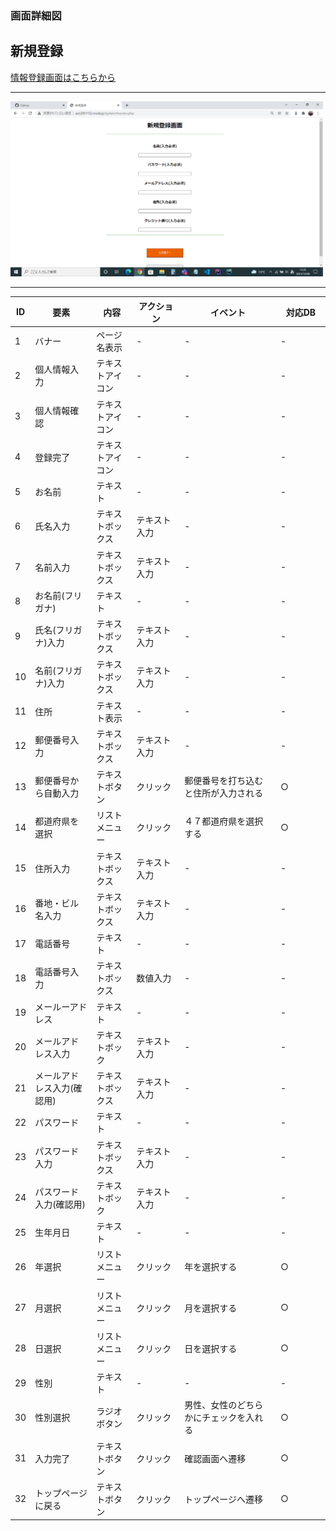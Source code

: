 ### 画面詳細図
## 新規登録
[情報登録画面はこちらから](https://www.figma.com/file/mwsbSRHtN9FWwGLz2ZT5Sz/情報登録画面?node-id=0%3A1)
****
<img src="../img/新規登録.png" width="500">

****
| ID | 要素 | 内容 | アクション | イベント | 対応DB |
|----|------|------|------------|----------|--------|
|1   |バナー|ページ名表示|-      |-          |-      |
|2   |個人情報入力|テキストアイコン|-        |-      |-|
|3   |個人情報確認|テキストアイコン|-        |-      |-|
|4   |登録完了|テキストアイコン|-        　　|-      |-|
|5   |お名前|テキスト|-        |-      　　　|-　　　|
|6   |氏名入力|テキストボックス|テキスト入力|-     |-  |
|7   |名前入力|テキストボックス|テキスト入力|-     |-  |
|8   |お名前(フリガナ)|テキスト|-        |-  　　　|-　　　|
|9   |氏名(フリガナ)入力|テキストボックス|テキスト入力|-    |-  |
|10  |名前(フリガナ)入力|テキストボックス|テキスト入力|-    |-  |
|11  |住所|テキスト表示|-　　|-　　　　|-　　　　|
|12   |郵便番号入力|テキストボックス|テキスト入力|-  |-   |
|13   |郵便番号から自動入力|テキストボタン|クリック|郵便番号を打ち込むと住所が入力される|○|
|14   |都道府県を選択|リストメニュー|クリック|４７都道府県を選択する|○|
|15  |住所入力|テキストボックス|テキスト入力| -         |-        |
|16  |番地・ビル名入力|テキストボックス|テキスト入力| -         |-        |
|17  |電話番号|テキスト|-         |-          |-           |
|18  |電話番号入力|テキストボックス|数値入力|-　　　　|-　　　　|
|19  |メールーアドレス|テキスト|-　　　|-　　　　|-　　　　|
|20  |メールアドレス入力|テキストボック|テキスト入力|-    |-     |
|21  |メールアドレス入力(確認用)|テキストボックス|テキスト入力|-    |-     |
|22  |パスワード|テキスト|-　　　|-　　　　|-　　　　|
|23  |パスワード入力|テキストボックス|テキスト入力|-    |-     |
|24  |パスワード入力(確認用)|テキストボック|テキスト入力|-    |-     |
|25  |生年月日|テキスト|-　　　|-　　　　|-　　　　|
|26  |年選択|リストメニュー|クリック|年を選択する|○|
|27  |月選択|リストメニュー|クリック|月を選択する|○|
|28  |日選択|リストメニュー|クリック|日を選択する|○|
|29  |性別|テキスト|-                |-       |-      |
|30  |性別選択|ラジオボタン|クリック|男性、女性のどちらかにチェックを入れる|○|
|31  |入力完了|テキストボタン|クリック|確認画面へ遷移|○|
|32  |トップページに戻る|テキストボタン|クリック|トップページへ遷移|○|



